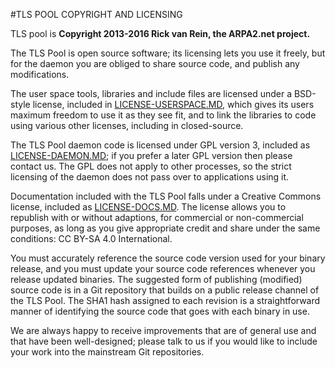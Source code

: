 #TLS POOL COPYRIGHT AND LICENSING

TLS pool is **Copyright 2013-2016 Rick van Rein, the ARPA2.net project.**

The TLS Pool is open source software; its licensing lets you use it freely, but for the daemon you are obliged to share source code, and publish any modifications.

The user space tools, libraries and include files are licensed under a BSD-style license, included in [LICENSE-USERSPACE.MD](LICENSE-USERSPACE.MD), which gives its users maximum freedom to use it as they see fit, and to link the libraries to code using various other licenses, including in closed-source.

The TLS Pool daemon code is licensed under GPL version 3, included as [LICENSE-DAEMON.MD](LICENSE-DAEMON.MD); if you prefer a later GPL version then please contact us.  The GPL does not apply to other processes, so the strict licensing of the daemon does not pass over to applications using it.

Documentation included with the TLS Pool falls under a Creative Commons license, included as [LICENSE-DOCS.MD](LICENSE-DOCS.MD).  The license allows you to republish with or without adaptions, for commercial or non-commercial purposes, as long as you give appropriate credit and share under the same conditions: CC BY-SA 4.0 International.

You must accurately reference the source code version used for your binary release, and you must update your source code references whenever you release updated binaries.  The suggested form of publishing (modified) source code is in a Git repository that builds on a public release channel of the TLS Pool.  The SHA1 hash assigned to each revision is a straightforward manner of identifying the source code that goes with each binary in use.

We are always happy to receive improvements that are of general use and that have been well-designed; please talk to us if you would like to include your work into the mainstream Git repositories.


